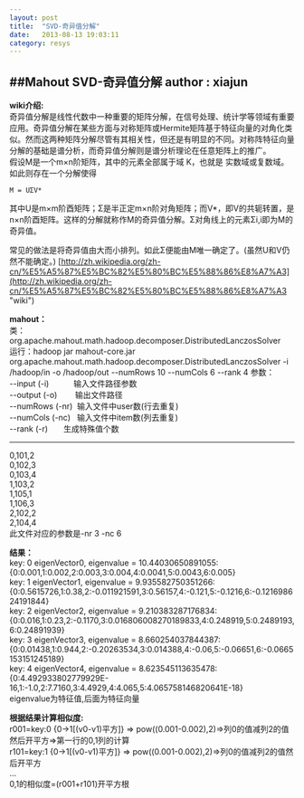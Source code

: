 ```yaml
---
layout: post
title:  "SVD-奇异值分解"
date:   2013-08-13 19:03:11
category: resys
---
```

##Mahout SVD-奇异值分解
**author : xiajun**</br>
---
**wiki介绍:**</br>
奇异值分解是线性代数中一种重要的矩阵分解，在信号处理、统计学等领域有重要应用。奇异值分解在某些方面与对称矩阵或Hermite矩阵基于特征向量的对角化类似。然而这两种矩阵分解尽管有其相关性，但还是有明显的不同。对称阵特征向量分解的基础是谱分析，而奇异值分解则是谱分析理论在任意矩阵上的推广。</br>
假设M是一个m×n阶矩阵，其中的元素全部属于域 K，也就是 实数域或复数域。如此则存在一个分解使得</br>

    M = UΣV*

其中U是m×m阶酉矩阵；Σ是半正定m×n阶对角矩阵；而V*，即V的共轭转置，是n×n阶酉矩阵。这样的分解就称作M的奇异值分解。Σ对角线上的元素Σi,i即为M的奇异值。

常见的做法是将奇异值由大而小排列。如此Σ便能由M唯一确定了。(虽然U和V仍然不能确定。)
[http://zh.wikipedia.org/zh-cn/%E5%A5%87%E5%BC%82%E5%80%BC%E5%88%86%E8%A7%A3](http://zh.wikipedia.org/zh-cn/%E5%A5%87%E5%BC%82%E5%80%BC%E5%88%86%E8%A7%A3 "wiki")

**mahout：**</br>
类：org.apache.mahout.math.hadoop.decomposer.DistributedLanczosSolver</br>
运行：hadoop jar mahout-core.jar org.apache.mahout.math.hadoop.decomposer.DistributedLanczosSolver -i /hadoop/in -o /hadoop/out --numRows 10 --numCols 6 --rank 4
参数：</br>
--input (-i)	&nbsp;&nbsp;&nbsp;&nbsp;&nbsp;&nbsp;&nbsp;&nbsp;&nbsp;&nbsp;输入文件路径参数</br>
--output (-o)&nbsp;&nbsp;&nbsp;&nbsp;&nbsp;&nbsp;&nbsp;&nbsp;输出文件路径</br>
--numRows (-nr)&nbsp;&nbsp;输入文件中user数(行去重复)</br>
--numCols (-nc)&nbsp;&nbsp;&nbsp;输入文件中item数(列去重复)</br>
--rank (-r)&nbsp;&nbsp;&nbsp;&nbsp;&nbsp;&nbsp;&nbsp;生成特殊值个数</br>

---
0,101,2</br>
0,102,3</br>
0,103,4</br>
1,103,2</br>
1,105,1</br>
1,106,3</br>
2,102,2</br>
2,104,4</br>
此文件对应的参数是-nr 3 -nc 6

**结果：**</br>
key: 0 eigenVector0, eigenvalue = 10.44030650891055:{0:0.001,1:0.002,2:0.003,3:0.004,4:0.0041,5:0.0043,6:0.005}</br>
key: 1 eigenVector1, eigenvalue = 9.935582750351266:{0:0.5615726,1:0.38,2:-0.011921591,3:0.56157,4:-0.121,5:-0.1216,6:-0.121698624191844}</br>
key: 2 eigenVector2, eigenvalue = 9.210383287176834:{0:0.016,1:0.23,2:-0.1170,3:0.016806008270189833,4:0.248919,5:0.2489193,6:0.24891939}</br>
key: 3 eigenVector3, eigenvalue = 8.660254037844387:{0:0.01438,1:0.944,2:-0.20263534,3:0.014388,4:-0.06,5:-0.06651,6:-0.0665153151245189}</br>
key: 4 eigenVector4, eigenvalue = 8.623545113635478:{0:4.492933802779929E-16,1:-1.0,2:7.7160,3:4.4929,4:4.065,5:4.065758146820641E-18}</br>
eigenvalue为特征值,后面为特征向量</br>

**根据结果计算相似度:**</br>
r001=key:0 {0->1[(v0-v1)平方]} => pow((0.001-0.002),2)=>列0的值减列2的值然后开平方=>第一行的0,1列的计算</br>
r101=key:1 {0->1[(v0-v1)平方]} => pow((0.001-0.002),2)=>列0的值减列2的值然后开平方</br>
...</br>
0,1的相似度=(r001+r101)开平方根

